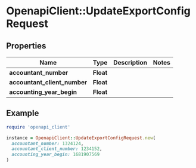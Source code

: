 # OpenapiClient::UpdateExportConfigRequest

## Properties

| Name | Type | Description | Notes |
| ---- | ---- | ----------- | ----- |
| **accountant_number** | **Float** |  |  |
| **accountant_client_number** | **Float** |  |  |
| **accounting_year_begin** | **Float** |  |  |

## Example

```ruby
require 'openapi_client'

instance = OpenapiClient::UpdateExportConfigRequest.new(
  accountant_number: 1324124,
  accountant_client_number: 1234152,
  accounting_year_begin: 1681907569
)
```

